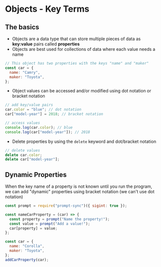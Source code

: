 # Objects - Key Terms

## The basics

- Objects are a data type that can store multiple pieces of data as **key:value** pairs called **properties**
- Objects are best used for collections of data where each value needs a name

```js
// This object has two properties with the keys "name" and "maker"
const car = {
  name: "Camry",
  maker: "Toyota",
};
```

- Object values can be accessed and/or modified using dot notation or bracket notation

```js
// add key/value pairs
car.color = "blue"; // dot notation
car["model-year"] = 2018; // bracket notation

// access values
console.log(car.color); // blue
console.log(car["model-year"]); // 2018
```

- Delete properties by using the `delete` keyword and dot/bracket notation

```js
// delete values
delete car.color;
delete car["model-year"];
```

## Dynamic Properties

When the key name of a property is not known until you run the program, we can add "dynamic" properties using bracket notation (we can't use dot notation)

```js
const prompt = require("prompt-sync")({ sigint: true });

const nameCarProperty = (car) => {
  const property = prompt("Name the property!");
  const value = prompt("Add a value!");
  car[property] = value;
};

const car = {
  name: "Corolla",
  maker: "Toyota",
};
addCarProperty(car);
```
